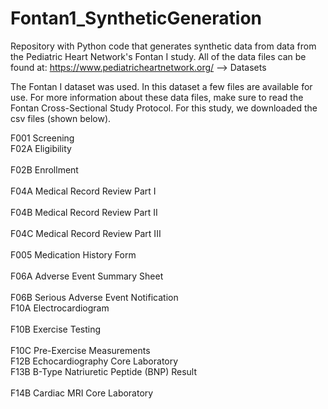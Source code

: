 # Fontan1_SyntheticGeneration
Repository with Python code that generates synthetic data from data from the Pediatric Heart Network's Fontan I study. All of the data files can be found at: https://www.pediatricheartnetwork.org/ --> Datasets

The Fontan I dataset was used. In this dataset a few files are available for use. For more information about these data files, make sure to read the Fontan Cross-Sectional Study Protocol. For this study, we downloaded the csv files (shown below).

F001 	Screening <br />
F02A 	Eligibility <br /> 	
F02B 	Enrollment <br /> 	
F04A 	Medical Record Review Part I <br /> 	
F04B 	Medical Record Review Part II <br /> 	
F04C 	Medical Record Review Part III <br />	
F005 	Medication History Form <br /> 	
F06A 	Adverse Event Summary Sheet <br /> 	
F06B 	Serious Adverse Event Notification <br /> 
F10A 	Electrocardiogram <br /> 	
F10B 	Exercise Testing <br /> 	
F10C 	Pre-Exercise Measurements <br />
F12B 	Echocardiography Core Laboratory <br /> 
F13B 	B-Type Natriuretic Peptide (BNP) Result <br /> 	
F14B 	Cardiac MRI Core Laboratory <br /> 	
